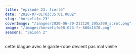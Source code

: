 ```yaml
---
title: "épisode 23: fierté"
date: "2020-07-01T03:35:01.000Z"
slug: "horselife-23"
coverImage: "/images/2020-06-30-232120_205x200_scrot.png"
image: "/images/horselife98-023-fr-500x1570.png"
seasons: "Saison 2"
---
```


cette blague avec le garde-robe devient pas mal vieille
